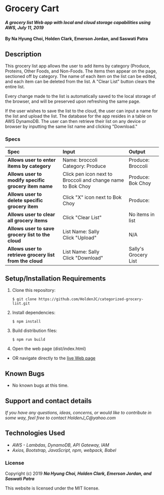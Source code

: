 # Grocery Cart

#### _A grocery list Web app with local and cloud storage capabilities using AWS, July 11, 2019_

#### By **Na Hyung Choi, Holden Clark, Emerson Jordan, and Saswati Patra**

## Description

This grocery list app allows the user to add items by category (Produce, Proteins, Other Foods, and Non-Foods. The items then appear on the page, sectioned off by category. The name of each item on the list can be edited, and each item can be deleted from the list. A "Clear List" button clears the entire list. 

Every change made to the list is automatically saved to the local storage of the browser, and will be preserved upon refreshing the same page.

If the user wishes to save the list to the cloud, the user can input a name for the list and upload the list. The database for the app resides in a table on AWS DynamoDB. The user can then retrieve their list on any device or browser by inputting the same list name and clicking "Download."

### Specs
| Spec | Input | Output |
| :-------------     | :------------- | :------------- |
| **Allows user to enter items by category** | Name: broccoli</br>Category: Produce | Produce: Broccoli |
| **Allows user to modify specific grocery item name** | Click pen icon next to Broccoli and change name to Bok Choy | Produce: Bok Choy |
| **Allows user to delete specific grocery item** | Click "X" icon next to Bok Choy | Produce:  |
| **Allows user to clear all grocery items** | Click "Clear List" | No items in list |
| **Allows user to save grocery list to the cloud** | List Name: Sally</br>Click "Upload" | N/A |
| **Allows user to retrieve grocery list from the cloud** | List Name: Sally</br>Click "Download" | Sally's Grocery List |

## Setup/Installation Requirements

1. Clone this repository:
    ```
    $ git clone https://github.com/HoldenJC/categorized-grocery-list.git
    ```
2. Install dependencies:
    ```
    $ npm install
    ```
3. Build distribution files:
    ```
    $ npm run build
    ```
4. Open the web page (dist/index.html)

* OR navigate directly to the [live Web page](http://holdenjc.github.io/categorized-grocery-list)

## Known Bugs
* No known bugs at this time.

## Support and contact details

_If you have any questions, ideas, concerns, or would like to contribute in some way, feel free to contact HoldenJ_C@yahoo.com_

## Technologies Used
* _AWS - Lambdas, DynamoDB, API Gateway, IAM_
* _Axios, Bootstrap, JavaScript, npm, webpack, Babel_

### License

Copyright (c) 2019 **_Na Hyung Choi, Holden Clark, Emerson Jordan, and Saswati Patra_**

This website is licensed under the MIT license.